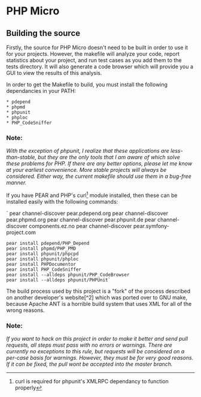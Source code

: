 PHP Micro
=========

Building the source
-------------------

Firstly, the source for PHP Micro doesn't need to be built in order to use it
for your projects. However, the makefile will analyze your code, report
statistics about your project, and run test cases as you add them to the tests
directory. It will also generate a code browser which will provide you a GUI
to view the results of this analysis. 

In order to get the Makefile to build, you must install the following
dependancies in your PATH:

	* pdepend
	* phpmd
	* phpunit
	* phploc
	* PHP_CodeSniffer

### Note:

*With the exception of phpunit, I realize that these applications are
less-than-stable, but they are the only tools that I am aware of which solve
these problems for PHP. If there are any better options, please let me know
at your earliest convenience. More stable projects will always be considered.
Either way, the current makefile should use them in a bug-free manner.*

If you have PEAR and PHP's curl[^1] module installed, then these can be installed
easily with the following commands:

`   pear channel-discover pear.pdepend.org
    pear channel-discover pear.phpmd.org
    pear channel-discover pear.phpunit.de
    pear channel-discover components.ez.no
    pear channel-discover pear.symfony-project.com

    pear install pdepend/PHP_Depend
    pear install phpmd/PHP_PMD
    pear install phpunit/phpcpd
    pear install phpunit/phploc
    pear install PHPDocumentor
    pear install PHP_CodeSniffer
    pear install --alldeps phpunit/PHP_CodeBrowser
    pear install --alldeps phpunit/PHPUnit`

The build process used by this project is a "fork" of the process described
on another developer's website[^2] which was ported over to GNU make, because
Apache ANT is a horrible build system that uses XML for all of the wrong
reasons.

### Note:

*If you want to hack on this project in order to make it better and send pull
requests, all steps must pass with no errors or warnings. There are currently
no exceptions to this rule, but requests will be considered on a per-case
basis for warnings. However, they must be for very good reasons. If it can
be fixed, the pull wont be accepted into the master branch.*

[^1]: curl is required for phpunit's XMLRPC dependancy to function properly

